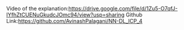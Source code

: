 Video of the explanation:https://drive.google.com/file/d/1Zu5-O7qfJ-IYfhZtCUENuGkudcJOmc94/view?usp=sharing
Github Link:https://github.com/AvinashPalagani/NN-DL_ICP_4
